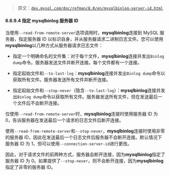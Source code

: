 > 原文：[`dev.mysql.com/doc/refman/8.0/en/mysqlbinlog-server-id.html`](https://dev.mysql.com/doc/refman/8.0/en/mysqlbinlog-server-id.html)

#### 6.6.9.4 指定 mysqlbinlog 服务器 ID

当使用`--read-from-remote-server`选项调用时，**mysqlbinlog**连接到 MySQL 服务器，指定服务器 ID 以标识自身，并从服务器请求二进制日志文件。您可以使用**mysqlbinlog**以几种方式从服务器请求日志文件：

+   指定一个明确命名的文件集：对于每个文件，**mysqlbinlog**连接并发出`Binlog dump`命令。服务器发送文件并断开连接。每个文件都有一个连接。

+   指定起始文件和`--to-last-log`：**mysqlbinlog**连接并发出`Binlog dump`命令以获取所有文件。服务器发送所有文件并断开连接。

+   指定起始文件和`--stop-never`（隐含`--to-last-log`）：**mysqlbinlog**连接并发出`Binlog dump`命令以获取所有文件。服务器发送所有文件，但在发送最后一个文件后不会断开连接。

仅使用`--read-from-remote-server`时，**mysqlbinlog**连接时使用服务器 ID 为 0，告诉服务器在发送最后一个请求的日志文件后断开连接。

使用`--read-from-remote-server`和`--stop-never`，**mysqlbinlog**连接时使用非零的服务器 ID，因此在发送最后一个日志文件后服务器不会断开连接。默认情况下服务器 ID 为 1，但可以使用`--connection-server-id`进行更改。

因此，对于请求文件的前两种方式，服务器会断开连接，因为**mysqlbinlog**指定了服务器 ID 为 0。如果提供了`--stop-never`，则不会断开连接，因为**mysqlbinlog**指定了非零的服务器 ID。
